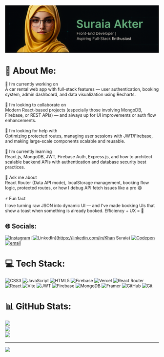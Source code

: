 ![Suraia Akter Banner](./banner.git1.png)


# 💫 About Me:
🎯 I’m currently working on<br>A car rental web app with full-stack features — user authentication, booking system, admin dashboard, and data visualization using Recharts.<br><br>🤝 I’m looking to collaborate on<br>Modern React-based projects (especially those involving MongoDB, Firebase, or REST APIs) — and always up for UI improvements or auth flow enhancements.<br><br>💛 I’m looking for help with<br>Optimizing protected routes, managing user sessions with JWT/Firebase, and making large-scale components scalable and reusable.<br><br>🌿 I’m currently learning<br>React.js, MongoDB, JWT, Firebase Auth, Express.js, and how to architect scalable backend APIs with authentication and database security best practices.<br><br>💬 Ask me about<br>React Router (Data API mode), localStorage management, booking flow logic, protected routes, or how I debug API fetch issues like a pro 😄<br><br>⚡ Fun fact<br>I love turning raw JSON into dynamic UI — and I've made booking UIs that show a toast when something is already booked. Efficiency + UX = 💯


## 🌐 Socials:
[![Instagram](https://img.shields.io/badge/Instagram-%23E4405F.svg?logo=Instagram&logoColor=white)](https://instagram.com/jannatsura645) [![LinkedIn](https://img.shields.io/badge/LinkedIn-%230077B5.svg?logo=linkedin&logoColor=white)](https://linkedin.com/in/Khan Suraia) [![Codepen](https://img.shields.io/badge/Codepen-000000?logo=codepen&logoColor=white)](https://codepen.io/@sura1khan) [![email](https://img.shields.io/badge/Email-D14836?logo=gmail&logoColor=white)](mailto:khansuraia645@gmail.com) 

# 💻 Tech Stack:
![CSS3](https://img.shields.io/badge/css3-%231572B6.svg?style=plastic&logo=css3&logoColor=white) ![JavaScript](https://img.shields.io/badge/javascript-%23323330.svg?style=plastic&logo=javascript&logoColor=%23F7DF1E) ![HTML5](https://img.shields.io/badge/html5-%23E34F26.svg?style=plastic&logo=html5&logoColor=white) ![Firebase](https://img.shields.io/badge/firebase-%23039BE5.svg?style=plastic&logo=firebase) ![Vercel](https://img.shields.io/badge/vercel-%23000000.svg?style=plastic&logo=vercel&logoColor=white) ![React Router](https://img.shields.io/badge/React_Router-CA4245?style=plastic&logo=react-router&logoColor=white) ![React](https://img.shields.io/badge/react-%2320232a.svg?style=plastic&logo=react&logoColor=%2361DAFB) ![Vite](https://img.shields.io/badge/vite-%23646CFF.svg?style=plastic&logo=vite&logoColor=white) ![JWT](https://img.shields.io/badge/JWT-black?style=plastic&logo=JSON%20web%20tokens) ![Firebase](https://img.shields.io/badge/firebase-a08021?style=plastic&logo=firebase&logoColor=ffcd34) ![MongoDB](https://img.shields.io/badge/MongoDB-%234ea94b.svg?style=plastic&logo=mongodb&logoColor=white) ![Framer](https://img.shields.io/badge/Framer-black?style=plastic&logo=framer&logoColor=blue) ![GitHub](https://img.shields.io/badge/github-%23121011.svg?style=plastic&logo=github&logoColor=white) ![Git](https://img.shields.io/badge/git-%23F05033.svg?style=plastic&logo=git&logoColor=white)
# 📊 GitHub Stats:
![](https://github-readme-stats.vercel.app/api?username=sura1khan&theme=dark&hide_border=false&include_all_commits=true&count_private=true)<br/>
![](https://nirzak-streak-stats.vercel.app/?user=sura1khan&theme=dark&hide_border=false)<br/>
![](https://github-readme-stats.vercel.app/api/top-langs/?username=sura1khan&theme=dark&hide_border=false&include_all_commits=true&count_private=true&layout=compact)

---
[![](https://visitcount.itsvg.in/api?id=sura1khan&icon=0&color=0)](https://visitcount.itsvg.in)

<!-- Proudly created with GPRM ( https://gprm.itsvg.in ) -->

<!--
**sura1khan/sura1khan** is a ✨ _special_ ✨ repository because its `README.md` (this file) appears on your GitHub profile.

Here are some ideas to get you started:

- 🔭 I’m currently working on ...
- 🌱 I’m currently learning ...
- 👯 I’m looking to collaborate on ...
- 🤔 I’m looking for help with ...
- 💬 Ask me about ...
- 📫 How to reach me: ...
- 😄 Pronouns: ...
- ⚡ Fun fact: ...
-->
